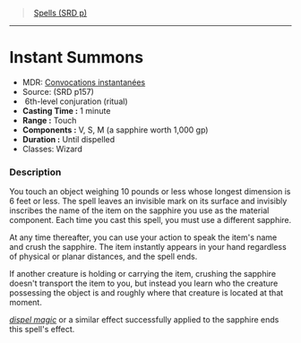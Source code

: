 ﻿---
!Spell
Family: SpellVO
Level: 6
Type: conjuration
Ritual: ritual
CastingTime: 1 minute
Range: Touch
Components: V, S, M (a sapphire worth 1,000 gp)
Duration: Until dispelled
Classes: Wizard
Id: spells_vo.md#instant-summons
ParentLink: spells_vo.md#spells-srd-p
Name: Instant Summons
ParentName: Spells (SRD p)
NameLevel: 1
AltName: '[Convocations instantanées](hd_spells_convocations_instantanees.md)'
Source: (SRD p157)
Attributes: {}
---
> [Spells (SRD p)](srd_spells.md)

---

# Instant Summons

- MDR: [Convocations instantanées](hd_spells_convocations_instantanees.md)
- Source: (SRD p157)
-  6th-level conjuration (ritual)
- **Casting Time :** 1 minute
- **Range :** Touch
- **Components :** V, S, M (a sapphire worth 1,000 gp)
- **Duration :** Until dispelled
- Classes: Wizard

### Description

You touch an object weighing 10 pounds or less whose longest dimension is 6 feet or less. The spell leaves an invisible mark on its surface and invisibly inscribes the name of the item on the sapphire you use as the material component. Each time you cast this spell, you must use a different sapphire.

At any time thereafter, you can use your action to speak the item's name and crush the sapphire. The item instantly appears in your hand regardless of physical or planar distances, and the spell ends.

If another creature is holding or carrying the item, crushing the sapphire doesn't transport the item to you, but instead you learn who the creature possessing the object is and roughly where that creature is located at that moment.

_[dispel magic](spells_vo.hd#dispel-magic)_ or a similar effect successfully applied to the sapphire ends this spell's effect.

